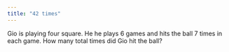 ```yaml
---
title: "42 times"
---
```

Gio is playing four square. He he plays 6 games and hits the ball 7 times in each game. How many total times did Gio hit the ball?

